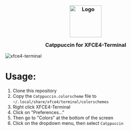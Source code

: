<h3 align="center">
	<img src="https://raw.githubusercontent.com/catppuccin/catppuccin/dev/assets/logos/exports/1544x1544_circle.png" width="100" alt="Logo"/><br/>
	<img src="https://raw.githubusercontent.com/catppuccin/catppuccin/dev/assets/misc/transparent.png" height="30" width="0px"/>
	Catppuccin for XFCE4-Terminal
	<img src="https://raw.githubusercontent.com/catppuccin/catppuccin/dev/assets/misc/transparent.png" height="30" width="0px"/>
</h3>

![xfce4-terminal](https://user-images.githubusercontent.com/75707332/157138740-02d02ecd-6a53-4fe0-b2b9-4fc13b64b71e.png)


# Usage:
1. Clone this repository 
2. Copy the `Catppuccin.colorscheme` file to `~/.local/share/xfce4/terminal/colorschemes`
3. Right click XFCE4-Terminal
4. Click on "Preferences..." 
5. Then go to "Colors" at the bottom of the screen
6. Click on the dropdown menu, then select `Catppuccin`


